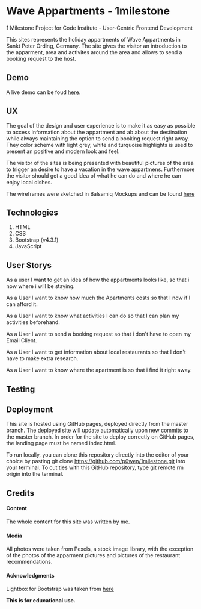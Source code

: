 # Wave Appartments - 1milestone

1 Milestone Project for Code Institute - User-Centric Frontend Development

This sites represents the holiday appartments of Wave Appartments in Sankt Peter Ording, Germany. The site gives the visitor an introduction to the apparment, area and activites around the area and allows to send a booking request to the host. 

## Demo
A live demo can be foud [here](https://p0wen.github.io/1milestone/index.html "Wave Appartments").

## UX
The goal of the design and user experience is to make it as easy as possible to access information about the appartment and ab about the destination while always maintaining the option to send a booking request right away. They color scheme with light grey, white and turquoise highlights is used to present an positive and modern look and feel. 

The visitor of the sites is being presented with beautiful pictures of the area to trigger an desire to have a vacation in the wave appartmens. Furthermore the visitor should get a good idea of what he can do and where he can enjoy local dishes. 

The wireframes were sketched in Balsamiq Mockups and can be found [here](https://github.com/p0wen/1milestone/tree/master/wireframes)

## Technologies

1. HTML
2. CSS
3. Bootstrap (v4.3.1)
4. JavaScript

## User Storys

As a user I want to get an idea of how the appartments looks like, so that i now where i will be staying.

As a User I want to know how much the Apartments costs so that I now if I can afford it.

As a User I want to know what activities I can do so that I can plan my activities beforehand.

As a User I want to send a booking request so that i don't have to open my Email Client.

As a User I want to get information about local restaurants so that  I don't have to make extra research.

As a User I want to know where the apartment is so that i find it right away.

## Testing



## Deployment

This site is hosted using GitHub pages, deployed directly from the master branch. The deployed site will update automatically upon new commits to the master branch. In order for the site to deploy correctly on GitHub pages, the landing page must be named index.html.

To run locally, you can clone this repository directly into the editor of your choice by pasting git clone https://github.com/p0wen/1milestone.git into your terminal. To cut ties with this GitHub repository, type git remote rm origin into the terminal.

## Credits

#### Content

The whole content for this site was written by me.

#### Media

All photos were taken from Pexels, a stock image library, with the exception of the photos of the apparment pictures and pictures of the restaurant recommendations. 

#### Acknowledgments

Lightbox for Bootstrap was taken from [here](https://ashleydw.github.io/lightbox/)


**This is for educational use.**

